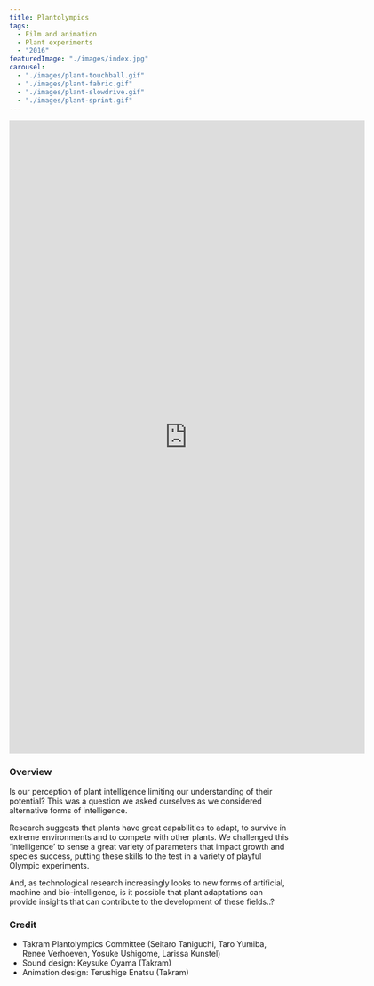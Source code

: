 ```yaml
---
title: Plantolympics
tags:
  - Film and animation
  - Plant experiments
  - "2016"
featuredImage: "./images/index.jpg"
carousel:
  - "./images/plant-touchball.gif"
  - "./images/plant-fabric.gif"
  - "./images/plant-slowdrive.gif"
  - "./images/plant-sprint.gif"
---
```


<iframe src="https://player.vimeo.com/video/197917706?color=ffffff" width="640" height="1138" frameborder="0" webkitallowfullscreen mozallowfullscreen allowfullscreen></iframe>


### Overview

Is our perception of plant intelligence limiting our understanding of their potential? This was a question we asked ourselves as we considered alternative forms of intelligence.

Research suggests that plants have great capabilities to adapt, to survive in extreme environments and to compete with other plants. We challenged this ‘intelligence’ to sense a great variety of parameters that impact growth and species success, putting these skills to the test in a variety of playful Olympic experiments.

And, as technological research increasingly looks to new forms of artificial, machine and bio-intelligence, is it possible that plant adaptations can provide insights that can contribute to the development of these fields..?

### Credit

* Takram Plantolympics Committee (Seitaro Taniguchi, Taro Yumiba, Renee Verhoeven, Yosuke Ushigome, Larissa Kunstel)
* Sound design: Keysuke Oyama (Takram)
* Animation design: Terushige Enatsu (Takram)
